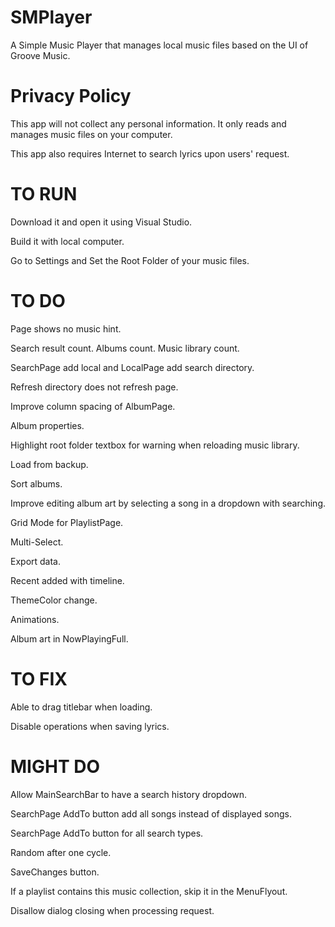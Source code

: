 # SMPlayer
A Simple Music Player that manages local music files based on the UI of Groove Music.

# Privacy Policy
This app will not collect any personal information. It only reads and manages music files on your computer.

This app also requires Internet to search lyrics upon users' request.

# TO RUN
Download it and open it using Visual Studio.

Build it with local computer.

Go to Settings and Set the Root Folder of your music files.

# TO DO
Page shows no music hint.

Search result count. Albums count. Music library count.

SearchPage add local and LocalPage add search directory.

Refresh directory does not refresh page.

Improve column spacing of AlbumPage.

Album properties.

Highlight root folder textbox for warning when reloading music library.

Load from backup.

Sort albums.

Improve editing album art by selecting a song in a dropdown with searching.

Grid Mode for PlaylistPage.

Multi-Select.

Export data.

Recent added with timeline.

ThemeColor change.

Animations.

Album art in NowPlayingFull.

# TO FIX
Able to drag titlebar when loading.

Disable operations when saving lyrics.

# MIGHT DO
Allow MainSearchBar to have a search history dropdown.

SearchPage AddTo button add all songs instead of displayed songs.

SearchPage AddTo button for all search types.

Random after one cycle.

SaveChanges button.

If a playlist contains this music collection, skip it in the MenuFlyout.

Disallow dialog closing when processing request.